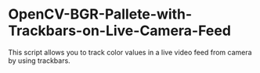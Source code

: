 # OpenCV-BGR-Pallete-with-Trackbars-on-Live-Camera-Feed
This script allows you to track color values in a live video feed from camera by using trackbars.
